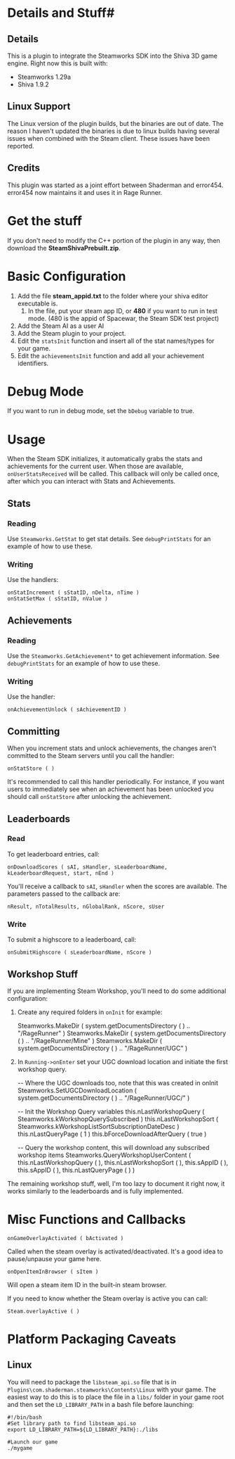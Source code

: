 # Details and Stuff#
## Details ##
This is a plugin to integrate the Steamworks SDK into the Shiva 3D game engine. Right now this is built with:
* Steamworks 1.29a
* Shiva 1.9.2

## Linux Support ##
The Linux version of the plugin builds, but the binaries are out of date. The reason I haven't updated the binaries is due to linux builds having several issues when combined with the Steam client. These issues have been reported.

## Credits ##
This plugin was started as a joint effort between Shaderman and error454. error454 now maintains it and uses it in Rage Runner.

# Get the stuff #
If you don't need to modify the C++ portion of the plugin in any way, then download the **SteamShivaPrebuilt.zip**.

# Basic Configuration #
1. Add the file **steam_appid.txt** to the folder where your shiva editor executable is.
    1. In the file, put your steam app ID, or **480** if you want to run in test mode. (480 is the appid of Spacewar, the Steam SDK test project)
2. Add the Steam AI as a user AI
3. Add the Steam plugin to your project.
4. Edit the `statsInit` function and insert all of the stat names/types for your game.
5. Edit the `achievementsInit` function and add all your achievement identifiers.

# Debug Mode #
If you want to run in debug mode, set the `bDebug` variable to true.

# Usage #
When the Steam SDK initializes, it automatically grabs the stats and achievements for the current user. When those are available, `onUserStatsReceived` will be called. This callback will only be called once, after which you can interact with Stats and Achievements.
## Stats ##
### Reading ###
Use `Steamworks.GetStat` to get stat details. See `debugPrintStats` for an example of how to use these.

### Writing ###
Use the handlers:

    onStatIncrement ( sStatID, nDelta, nTime )
    onStatSetMax ( sStatID, nValue )

## Achievements ##
### Reading ###
Use the `Steamworks.GetAchievement*` to get achievement information. See `debugPrintStats` for an example of how to use these.

### Writing ###
Use the handler:

    onAchievementUnlock ( sAchievementID )

## Committing ##
When you increment stats and unlock achievements, the changes aren't committed to the Steam servers until you call the handler:

    onStatStore ( )

It's recommended to call this handler periodically. For instance, if you want users to immediately see when an achievement has been unlocked you should call `onStatStore` after unlocking the achievement.

## Leaderboards ##
### Read ###
To get leaderboard entries, call:

    onDownloadScores ( sAI, sHandler, sLeaderboardName, kLeaderboardRequest, start, nEnd )

You'll receive a callback to `sAI`, `sHandler` when the scores are available. The parameters passed to the callback are:

    nResult, nTotalResults, nGlobalRank, nScore, sUser


### Write ###
To submit a highscore to a leaderboard, call:

    onSubmitHighscore ( sLeaderboardName, nScore )

## Workshop Stuff ##
If you are implementing Steam Workshop, you'll need to do some additional configuration:
1. Create any required folders in `onInit` for example:

    Steamworks.MakeDir ( system.getDocumentsDirectory ( ) .. "/RageRunner" )
    Steamworks.MakeDir ( system.getDocumentsDirectory ( ) .. "/RageRunner/Mine" )
    Steamworks.MakeDir ( system.getDocumentsDirectory ( ) .. "/RageRunner/UGC" )

2. In `Running->onEnter` set your UGC download location and initiate the first workshop query.

    -- Where the UGC downloads too, note that this was created in onInit
    Steamworks.SetUGCDownloadLocation ( system.getDocumentsDirectory ( ) .. "/RageRunner/UGC/" )
    
    -- Init the Workshop Query variables
    this.nLastWorkshopQuery ( Steamworks.kWorkshopQuerySubscribed )
    this.nLastWorkshopSort ( Steamworks.kWorkshopListSortSubscriptionDateDesc )
    this.nLastQueryPage ( 1 )
    this.bForceDownloadAfterQuery ( true )
    
    -- Query the workshop content, this will download any subscribed workshop items
    Steamworks.QueryWorkshopUserContent ( this.nLastWorkshopQuery ( ), this.nLastWorkshopSort ( ), this.sAppID ( ), this.sAppID ( ), this.nLastQueryPage ( ) )

The remaining workshop stuff, well, I'm too lazy to document it right now, it works similarly to the leaderboards and is fully implemented.

# Misc Functions and Callbacks #

    onGameOverlayActivated ( bActivated )
    
Called when the steam overlay is activated/deactivated.  It's a good idea to pause/unpause your game here.

    onOpenItemInBrowser ( sItem )
Will open a steam item ID in the built-in steam browser.

If you need to know whether the Steam overlay is active you can call:

    Steam.overlayActive ( )

Platform Packaging Caveats
=====

Linux
----
You will need to package the `libsteam_api.so` file that is in `Plugins\com.shaderman.steamworks\Contents\Linux` with your game. The easiest way to do this is to place the file in a `libs/` folder in your game root and then set the `LD_LIBRARY_PATH` in a bash file before launching:

    #!/bin/bash
    #Set library path to find libsteam_api.so
    export LD_LIBRARY_PATH=${LD_LIBRARY_PATH}:./libs

    #Launch our game
    ./mygame